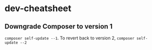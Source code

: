 # dev-cheatsheet

## Downgrade Composer to version 1
`composer self-update --1`. To revert back to version 2, `composer self-update --2` 

